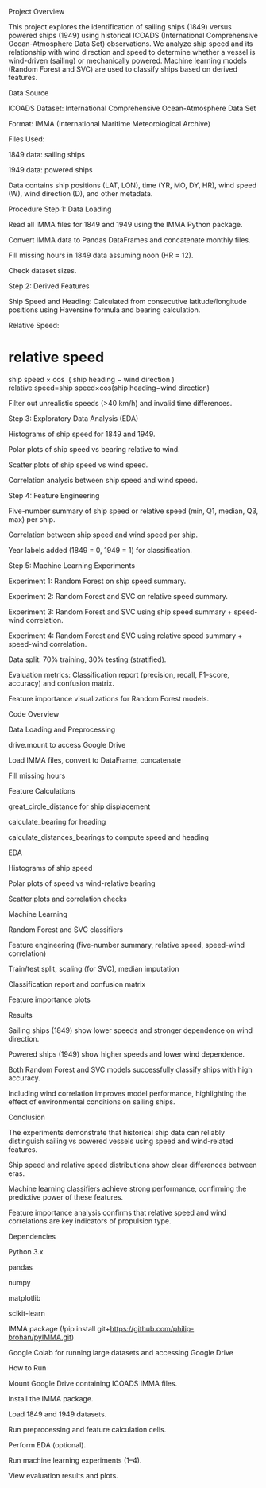 Project Overview

This project explores the identification of sailing ships (1849) versus powered ships (1949) using historical ICOADS (International Comprehensive Ocean-Atmosphere Data Set) observations.
We analyze ship speed and its relationship with wind direction and speed to determine whether a vessel is wind-driven (sailing) or mechanically powered. Machine learning models (Random Forest and SVC) are used to classify ships based on derived features.

Data Source

ICOADS Dataset: International Comprehensive Ocean-Atmosphere Data Set

Format: IMMA (International Maritime Meteorological Archive)

Files Used:

1849 data: sailing ships

1949 data: powered ships

Data contains ship positions (LAT, LON), time (YR, MO, DY, HR), wind speed (W), wind direction (D), and other metadata.

Procedure
Step 1: Data Loading

Read all IMMA files for 1849 and 1949 using the IMMA Python package.

Convert IMMA data to Pandas DataFrames and concatenate monthly files.

Fill missing hours in 1849 data assuming noon (HR = 12).

Check dataset sizes.

Step 2: Derived Features

Ship Speed and Heading: Calculated from consecutive latitude/longitude positions using Haversine formula and bearing calculation.

Relative Speed:

relative speed
=
ship speed
×
cos
⁡
(
ship heading
−
wind direction
)
relative speed=ship speed×cos(ship heading−wind direction)

Filter out unrealistic speeds (>40 km/h) and invalid time differences.

Step 3: Exploratory Data Analysis (EDA)

Histograms of ship speed for 1849 and 1949.

Polar plots of ship speed vs bearing relative to wind.

Scatter plots of ship speed vs wind speed.

Correlation analysis between ship speed and wind speed.

Step 4: Feature Engineering

Five-number summary of ship speed or relative speed (min, Q1, median, Q3, max) per ship.

Correlation between ship speed and wind speed per ship.

Year labels added (1849 = 0, 1949 = 1) for classification.

Step 5: Machine Learning Experiments

Experiment 1: Random Forest on ship speed summary.

Experiment 2: Random Forest and SVC on relative speed summary.

Experiment 3: Random Forest and SVC using ship speed summary + speed-wind correlation.

Experiment 4: Random Forest and SVC using relative speed summary + speed-wind correlation.

Data split: 70% training, 30% testing (stratified).

Evaluation metrics: Classification report (precision, recall, F1-score, accuracy) and confusion matrix.

Feature importance visualizations for Random Forest models.

Code Overview

Data Loading and Preprocessing

drive.mount to access Google Drive

Load IMMA files, convert to DataFrame, concatenate

Fill missing hours

Feature Calculations

great_circle_distance for ship displacement

calculate_bearing for heading

calculate_distances_bearings to compute speed and heading

EDA

Histograms of ship speed

Polar plots of speed vs wind-relative bearing

Scatter plots and correlation checks

Machine Learning

Random Forest and SVC classifiers

Feature engineering (five-number summary, relative speed, speed-wind correlation)

Train/test split, scaling (for SVC), median imputation

Classification report and confusion matrix

Feature importance plots

Results

Sailing ships (1849) show lower speeds and stronger dependence on wind direction.

Powered ships (1949) show higher speeds and lower wind dependence.

Both Random Forest and SVC models successfully classify ships with high accuracy.

Including wind correlation improves model performance, highlighting the effect of environmental conditions on sailing ships.

Conclusion

The experiments demonstrate that historical ship data can reliably distinguish sailing vs powered vessels using speed and wind-related features.

Ship speed and relative speed distributions show clear differences between eras.

Machine learning classifiers achieve strong performance, confirming the predictive power of these features.

Feature importance analysis confirms that relative speed and wind correlations are key indicators of propulsion type.

Dependencies

Python 3.x

pandas

numpy

matplotlib

scikit-learn

IMMA package (!pip install git+https://github.com/philip-brohan/pyIMMA.git)

Google Colab for running large datasets and accessing Google Drive

How to Run

Mount Google Drive containing ICOADS IMMA files.

Install the IMMA package.

Load 1849 and 1949 datasets.

Run preprocessing and feature calculation cells.

Perform EDA (optional).

Run machine learning experiments (1–4).

View evaluation results and plots.
